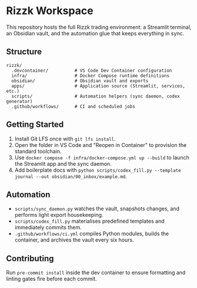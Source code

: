 # Rizzk Workspace

This repository hosts the full Rizzk trading environment: a Streamlit terminal, an Obsidian vault, and the automation glue that keeps everything in sync.

## Structure

```
rizzk/
  .devcontainer/          # VS Code Dev Container configuration
  infra/                  # Docker Compose runtime definitions
  obsidian/               # Obsidian vault and exports
  apps/                   # Application source (Streamlit, services, etc.)
  scripts/                # Automation helpers (sync daemon, codex generator)
  .github/workflows/      # CI and scheduled jobs
```

## Getting Started

1. Install Git LFS once with `git lfs install`.
2. Open the folder in VS Code and "Reopen in Container" to provision the standard toolchain.
3. Use `docker compose -f infra/docker-compose.yml up --build` to launch the Streamlit app and the sync daemon.
4. Add boilerplate docs with `python scripts/codex_fill.py --template journal --out obsidian/00_inbox/example.md`.

## Automation

- `scripts/sync_daemon.py` watches the vault, snapshots changes, and performs light export housekeeping.
- `scripts/codex_fill.py` materialises predefined templates and immediately commits them.
- `.github/workflows/ci.yml` compiles Python modules, builds the container, and archives the vault every six hours.

## Contributing

Run `pre-commit install` inside the dev container to ensure formatting and linting gates fire before each commit.
